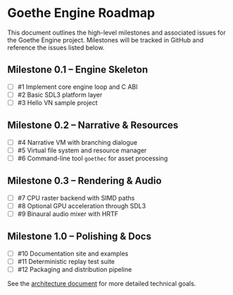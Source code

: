 # Goethe Engine Roadmap

This document outlines the high-level milestones and associated issues for the Goethe Engine project. Milestones will be tracked in GitHub and reference the issues listed below.

## Milestone 0.1 – Engine Skeleton
- [ ] #1 Implement core engine loop and C ABI
- [ ] #2 Basic SDL3 platform layer
- [ ] #3 Hello VN sample project

## Milestone 0.2 – Narrative & Resources
- [ ] #4 Narrative VM with branching dialogue
- [ ] #5 Virtual file system and resource manager
- [ ] #6 Command-line tool `goethec` for asset processing

## Milestone 0.3 – Rendering & Audio
- [ ] #7 CPU raster backend with SIMD paths
- [ ] #8 Optional GPU acceleration through SDL3
- [ ] #9 Binaural audio mixer with HRTF

## Milestone 1.0 – Polishing & Docs
- [ ] #10 Documentation site and examples
- [ ] #11 Deterministic replay test suite
- [ ] #12 Packaging and distribution pipeline

See the [architecture document](ARCHITECTURE.md) for more detailed technical goals.
